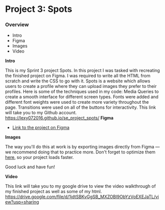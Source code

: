 # Project 3: Spots

### Overview

- Intro
- Figma
- Images
- Video

**Intro**

This is my Sprint 3 project Spots. In this project I was tasked with recreating the finished project on Figma. I was required to write all the HTML from scratch and write the CSS to go with it.
Spots is a website which allows users to create a profile where they can upload images they prefer to their profiles.
Here is some of the techniques used in my code:
Media Queries to create a smooth interface for different screen types.
Fonts were added and different font weights were used to create more variety throughout the page.
Transitions were used on all of the buttons for interactivity.
This link will take you to my Github account.
https://lexy072016.github.io/se_project_spots/
**Figma**

- [Link to the project on Figma](https://www.figma.com/file/BBNm2bC3lj8QQMHlnqRsga/Sprint-3-Project-%E2%80%94-Spots?type=design&node-id=2%3A60&mode=design&t=afgNFybdorZO6cQo-1)

**Images**

The way you'll do this at work is by exporting images directly from Figma — we recommend doing that to practice more. Don't forget to optimize them [here](https://tinypng.com/), so your project loads faster.

Good luck and have fun!

**Video**

This link will take you to my google drive to view the video walkthrough of my finished project as well as some of my html.
https://drive.google.com/file/d/1jdtSBKvGgSB_MXZOBl9ObYzVoEXEJaTL/view?usp=sharing
